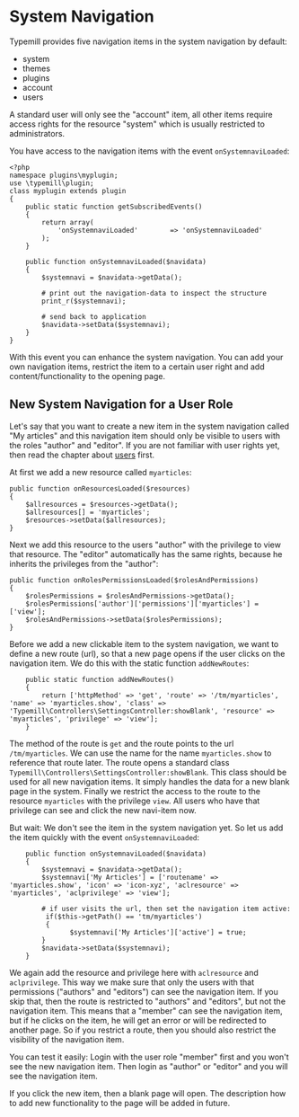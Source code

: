 # System Navigation

Typemill provides five navigation items in the system navigation by default: 

* system
* themes
* plugins
* account
* users

A standard user will only see the "account" item, all other items require access rights for the resource "system" which is usually restricted to administrators.

You have access to the navigation items with the event `onSystemnaviLoaded`:

````
<?php
namespace plugins\myplugin;
use \typemill\plugin;
class myplugin extends plugin
{
    public static function getSubscribedEvents()
    {
    	return array(
    		'onSystemnaviLoaded'		=> 'onSystemnaviLoaded'
    	);
    }

    public function onSystemnaviLoaded($navidata)
    {
        $systemnavi = $navidata->getData();
        
        # print out the navigation-data to inspect the structure
        print_r($systemnavi);
        
        # send back to application
        $navidata->setData($systemnavi);
    }
}
````

With this event you can enhance the system navigation. You can add your own navigation items, restrict the item to a certain user right and add content/functionality to the opening page.

## New System Navigation for a User Role

Let's say that you want to create a new item in the system navigation called "My articles" and this navigation item should only be visible to users with the roles "author" and "editor". If you are not familiar with user rights yet, then read the chapter about [users](/plugin-developers/users) first.

At first we add a new resource called `myarticles`:

````
public function onResourcesLoaded($resources)
{
    $allresources = $resources->getData();
    $allresources[] = 'myarticles';
    $resources->setData($allresources);
}
````

Next we add this resource to the users "author" with the privilege to view that resource. The "editor" automatically has the same rights, because he inherits the privileges from the "author":

````
public function onRolesPermissionsLoaded($rolesAndPermissions)
{
    $rolesPermissions = $rolesAndPermissions->getData();
    $rolesPermissions['author']['permissions']['myarticles'] = ['view'];
    $rolesAndPermissions->setData($rolesPermissions);
}
````

Before we add a new clickable item to the system navigation, we want to define a new route (url), so that a new page opens if the user clicks on the navigation item. We do this with the static function `addNewRoutes`: 

````
	public static function addNewRoutes()
	{
		return ['httpMethod' => 'get', 'route' => '/tm/myarticles', 'name' => 'myarticles.show', 'class' => 'Typemill\Controllers\SettingsController:showBlank', 'resource' => 'myarticles', 'privilege' => 'view'];
	}
````

The method of the route is `get` and the route points to the url `/tm/myarticles`. We can use the name for the name `myarticles.show` to reference that route later. The route opens a standard class `Typemill\Controllers\SettingsController:showBlank`. This class should be used for all new navigation items. It simply handles the data for a new blank page in the system. Finally we restrict the access to the route to the resource `myarticles` with the privilege `view`. All users who have that privilege can see and click the new navi-item now. 

But wait: We don't see the item in the system navigation yet. So let us add the item quickly with the event `onSystemnaviLoaded`:

````
    public function onSystemnaviLoaded($navidata)
    {
        $systemnavi = $navidata->getData();
        $systemnavi['My Articles'] = ['routename' => 'myarticles.show', 'icon' => 'icon-xyz', 'aclresource' => 'myarticles', 'aclprivilege' => 'view'];
	
        # if user visits the url, then set the navigation item active:
         if($this->getPath() == 'tm/myarticles')
         {
               $systemnavi['My Articles']['active'] = true;
        }
        $navidata->setData($systemnavi);
    }
````

We again add the resource and privilege here with `aclresource` and `aclprivilege`. This way we make sure that only the users with that permissions ("authors" and "editors") can see the navigation item. If you skip that, then the route is restricted to "authors" and "editors", but not the navigation item. This means that a "member" can see the navigation item, but if he clicks on the item, he will get an error or will be redirected to another page. So if you restrict a route, then you should also restrict the visibility of the navigation item.

You can test it easily: Login with the user role "member" first and you won't see the new navigation item. Then login as "author" or "editor" and you will see the navigation item.

 If you click the new item, then a blank page will open. The description how to add new functionality to the page will be added in future.

